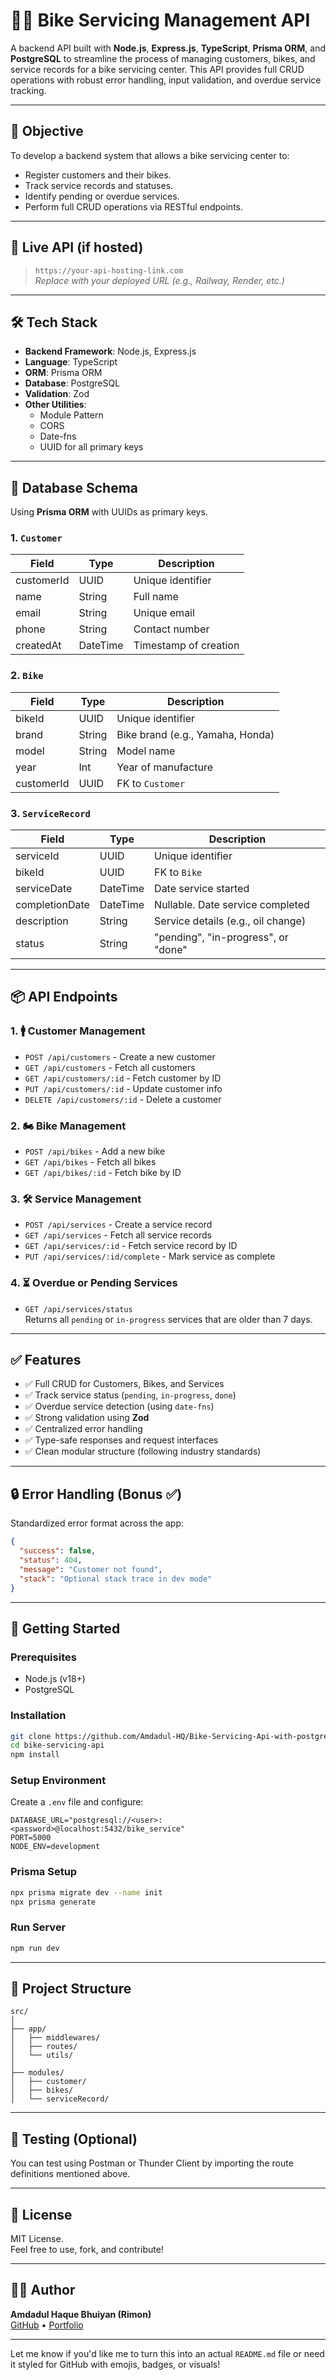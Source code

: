 
# 🚴‍♂️ Bike Servicing Management API

A backend API built with **Node.js**, **Express.js**, **TypeScript**, **Prisma ORM**, and **PostgreSQL** to streamline the process of managing customers, bikes, and service records for a bike servicing center. This API provides full CRUD operations with robust error handling, input validation, and overdue service tracking.

---

## 🎯 Objective

To develop a backend system that allows a bike servicing center to:
- Register customers and their bikes.
- Track service records and statuses.
- Identify pending or overdue services.
- Perform full CRUD operations via RESTful endpoints.

---

## 🔗 Live API (if hosted)
> `https://your-api-hosting-link.com`  
*Replace with your deployed URL (e.g., Railway, Render, etc.)*

---

## 🛠 Tech Stack

- **Backend Framework**: Node.js, Express.js
- **Language**: TypeScript
- **ORM**: Prisma ORM
- **Database**: PostgreSQL
- **Validation**: Zod
- **Other Utilities**: 
  - Module Pattern
  - CORS
  - Date-fns
  - UUID for all primary keys

---

## 🧱 Database Schema

Using **Prisma ORM** with UUIDs as primary keys.

### 1. `Customer`
| Field       | Type     | Description                    |
|-------------|----------|--------------------------------|
| customerId  | UUID     | Unique identifier              |
| name        | String   | Full name                      |
| email       | String   | Unique email                   |
| phone       | String   | Contact number                 |
| createdAt   | DateTime | Timestamp of creation          |

### 2. `Bike`
| Field       | Type   | Description                      |
|-------------|--------|----------------------------------|
| bikeId      | UUID   | Unique identifier                |
| brand       | String | Bike brand (e.g., Yamaha, Honda) |
| model       | String | Model name                       |
| year        | Int    | Year of manufacture              |
| customerId  | UUID   | FK to `Customer`                 |

### 3. `ServiceRecord`
| Field          | Type     | Description                                   |
|----------------|----------|-----------------------------------------------|
| serviceId      | UUID     | Unique identifier                             |
| bikeId         | UUID     | FK to `Bike`                                  |
| serviceDate    | DateTime | Date service started                          |
| completionDate | DateTime | Nullable. Date service completed              |
| description    | String   | Service details (e.g., oil change)            |
| status         | String   | "pending", "in-progress", or "done"           |

---

## 📦 API Endpoints

### 1. 🚹 Customer Management

- `POST /api/customers` - Create a new customer  
- `GET /api/customers` - Fetch all customers  
- `GET /api/customers/:id` - Fetch customer by ID  
- `PUT /api/customers/:id` - Update customer info  
- `DELETE /api/customers/:id` - Delete a customer  

### 2. 🏍️ Bike Management

- `POST /api/bikes` - Add a new bike  
- `GET /api/bikes` - Fetch all bikes  
- `GET /api/bikes/:id` - Fetch bike by ID  

### 3. 🛠 Service Management

- `POST /api/services` - Create a service record  
- `GET /api/services` - Fetch all service records  
- `GET /api/services/:id` - Fetch service record by ID  
- `PUT /api/services/:id/complete` - Mark service as complete  

### 4. ⏳ Overdue or Pending Services

- `GET /api/services/status`  
  Returns all `pending` or `in-progress` services that are older than 7 days.

---

## ✅ Features

- ✅ Full CRUD for Customers, Bikes, and Services
- ✅ Track service status (`pending`, `in-progress`, `done`)
- ✅ Overdue service detection (using `date-fns`)
- ✅ Strong validation using **Zod**
- ✅ Centralized error handling
- ✅ Type-safe responses and request interfaces
- ✅ Clean modular structure (following industry standards)

---

## 🔒 Error Handling (Bonus ✅)

Standardized error format across the app:

```json
{
  "success": false,
  "status": 404,
  "message": "Customer not found",
  "stack": "Optional stack trace in dev mode"
}
```

---

## 🚀 Getting Started

### Prerequisites

- Node.js (v18+)
- PostgreSQL

### Installation

```bash
git clone https://github.com/Amdadul-HQ/Bike-Servicing-Api-with-postgresql-prismar.git
cd bike-servicing-api
npm install
```

### Setup Environment

Create a `.env` file and configure:

```
DATABASE_URL="postgresql://<user>:<password>@localhost:5432/bike_service"
PORT=5000
NODE_ENV=development
```

### Prisma Setup

```bash
npx prisma migrate dev --name init
npx prisma generate
```

### Run Server

```bash
npm run dev
```

---

## 📂 Project Structure

```
src/
│
├── app/
│   ├── middlewares/
│   ├── routes/
│   └── utils/
│
├── modules/
│   ├── customer/
│   ├── bikes/
│   └── serviceRecord/
```

---

## 🧪 Testing (Optional)

You can test using Postman or Thunder Client by importing the route definitions mentioned above.

---

## 📌 License

MIT License.  
Feel free to use, fork, and contribute!

---

## 👨‍💻 Author

**Amdadul Haque Bhuiyan (Rimon)**  
[GitHub](https://github.com/Amdadul-HQ) • [Portfolio](https://portfolio-phi-one-22.vercel.app/)

---


Let me know if you'd like me to turn this into an actual `README.md` file or need it styled for GitHub with emojis, badges, or visuals!